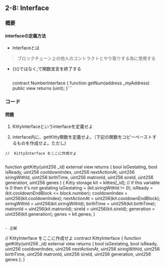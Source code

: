 ## 2-8: Interface

### 概要
#### interfaceの定義方法

- Interfaceとは
>ブロックチェーン上の他人のコントラクトとやり取りする為に使用する

- {}()ではなく;で関数宣言を終了する
  >```
  contract NumberInterface {
  function getNum(address _myAddress) public view returns (uint);
}```


### コード
#### 問題
1.  KittyInterfaceというinterfaceを定義せよ  

1. interface内に、getKitty関数を定義せよ。（下記の関数をコピーペーストするものを作成せよ。ただし)

```
//  KittyInterface をここに作成せよ
```


>>```
function getKitty(uint256 _id) external view returns (
    bool isGestating,
    bool isReady,
    uint256 cooldownIndex,
    uint256 nextActionAt,
    uint256 siringWithId,
    uint256 birthTime,
    uint256 matronId,
    uint256 sireId,
    uint256 generation,
    uint256 genes
) {
    Kitty storage kit = kitties[_id];
    // if this variable is 0 then it's not gestating
    isGestating = (kit.siringWithId != 0);
    isReady = (kit.cooldownEndBlock <= block.number);
    cooldownIndex = uint256(kit.cooldownIndex);
    nextActionAt = uint256(kit.cooldownEndBlock);
    siringWithId = uint256(kit.siringWithId);
    birthTime = uint256(kit.birthTime);
    matronId = uint256(kit.matronId);
    sireId = uint256(kit.sireId);
    generation = uint256(kit.generation);
    genes = kit.genes;
}
```

- 正解

```
//  KittyInterface をここに作成せよ
contract KittyInterface {
  function getKitty(uint256 _id) external view returns (
    bool isGestating,
    bool isReady,
    uint256 cooldownIndex,
    uint256 nextActionAt,
    uint256 siringWithId,
    uint256 birthTime,
    uint256 matronId,
    uint256 sireId,
    uint256 generation,
    uint256 genes
  );
}
```
